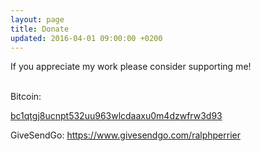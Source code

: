 ```yaml
---
layout: page
title: Donate
updated: 2016-04-01 09:00:00 +0200
---
```


If you appreciate my work please consider supporting me!<br /><br />



Bitcoin: <div class="copyable-email"><a href="bitcoin:bc1qtgj8ucnpt532uu963wlcdaaxu0m4dzwfrw3d93">bc1qtgj8ucnpt532uu963wlcdaaxu0m4dzwfrw3d93</a></div>


<script>
  document.addEventListener('contextmenu', function(event) {
    // Check if the click was on the copyable-email element
    if (!event.target.classList.contains('copyable-email')) {
      event.preventDefault();
    }
  });
</script>


GiveSendGo: <a href="https://www.givesendgo.com/ralphperrier" target="_blank">https://www.givesendgo.com/ralphperrier</a>
